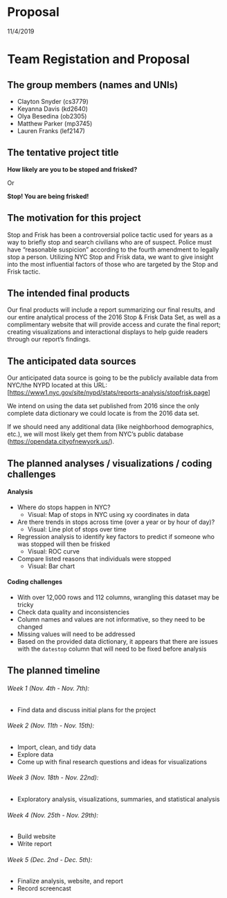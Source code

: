 Proposal
================
11/4/2019

# Team Registation and Proposal

## The group members (names and UNIs)

  - Clayton Snyder (cs3779)
  - Keyanna Davis (kd2640)
  - Olya Besedina (ob2305)
  - Matthew Parker (mp3745)
  - Lauren Franks (lef2147)

## The tentative project title

**How likely are you to be stoped and frisked?**

Or

**Stop\! You are being frisked\!**

## The motivation for this project

Stop and Frisk has been a controversial police tactic used for years as
a way to briefly stop and search civilians who are of suspect. Police
must have “reasonable suspicion” according to the fourth amendment to
legally stop a person. Utilizing NYC Stop and Frisk data, we want to
give insight into the most influential factors of those who are targeted
by the Stop and Frisk tactic.

## The intended final products

Our final products will include a report summarizing our final results,
and our entire analytical process of the 2016 Stop & Frisk Data Set, as
well as a complimentary website that will provide access and curate the
final report; creating visualizations and interactional displays to help
guide readers through our report’s findings.

## The anticipated data sources

Our anticipated data source is going to be the publicly available data
from NYC/the NYPD located at this URL:
\[<https://www1.nyc.gov/site/nypd/stats/reports-analysis/stopfrisk.page>\]

We intend on using the data set published from 2016 since the only
complete data dictionary we could locate is from the 2016 data set.

If we should need any additional data (like neighborhood demographics,
etc.), we will most likely get them from NYC’s public database
(<https://opendata.cityofnewyork.us/>).

## The planned analyses / visualizations / coding challenges

#### Analysis

  - Where do stops happen in NYC?
      - Visual: Map of stops in NYC using xy coordinates in data
  - Are there trends in stops across time (over a year or by hour of
    day)?
      - Visual: Line plot of stops over time
  - Regression analysis to identify key factors to predict if someone
    who was stopped will then be frisked
      - Visual: ROC curve
  - Compare listed reasons that individuals were stopped
      - Visual: Bar chart

#### Coding challenges

  - With over 12,000 rows and 112 columns, wrangling this dataset may be
    tricky
  - Check data quality and inconsistencies
  - Column names and values are not informative, so they need to be
    changed
  - Missing values will need to be addressed
  - Based on the provided data dictionary, it appears that there are
    issues with the `datestop` column that will need to be fixed before
    analysis

## The planned timeline

###### Week 1 (Nov. 4th - Nov. 7th):

  - Find data and discuss initial plans for the project

###### Week 2 (Nov. 11th - Nov. 15th):

  - Import, clean, and tidy data
  - Explore data
  - Come up with final research questions and ideas for visualizations

###### Week 3 (Nov. 18th - Nov. 22nd):

  - Exploratory analysis, visualizations, summaries, and statistical
    analysis

###### Week 4 (Nov. 25th - Nov. 29th):

  - Build website
  - Write report

###### Week 5 (Dec. 2nd - Dec. 5th):

  - Finalize analysis, website, and report  
  - Record screencast
